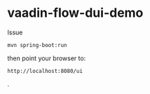 # vaadin-flow-dui-demo

Issue

```
mvn spring-boot:run
```

then point your browser to:

```
http://localhost:8080/ui
```

.
